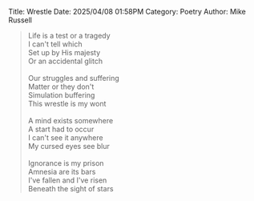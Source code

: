 Title: Wrestle
Date: 2025/04/08 01:58PM
Category: Poetry
Author: Mike Russell

> Life is a test or a tragedy<br>
> I can't tell which<br>
> Set up by His majesty<br>
> Or an accidental glitch<br>
> <br>
> Our struggles and suffering<br>
> Matter or they don't<br>
> Simulation buffering<br>
> This wrestle is my wont<br>
> <br>
> A mind exists somewhere<br>
> A start had to occur<br>
> I can't see it anywhere<br>
> My cursed eyes see blur<br>
> <br>
> Ignorance is my prison<br>
> Amnesia are its bars<br>
> I've fallen and I've risen<br>
> Beneath the sight of stars
